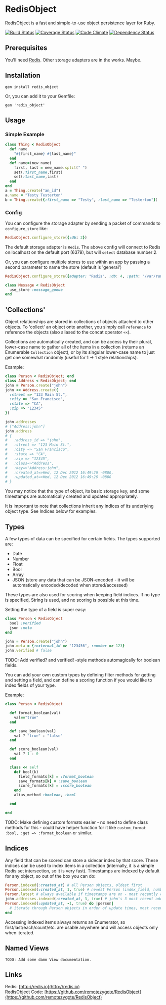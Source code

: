 # RedisObject
RedisObject is a fast and simple-to-use object persistence layer for Ruby.

[![Build Status](https://travis-ci.org/remotezygote/RedisObject.png?branch=master)](https://travis-ci.org/remotezygote/RedisObject)
[![Coverage Status](https://coveralls.io/repos/remotezygote/RedisObject/badge.png?branch=master)](https://coveralls.io/r/remotezygote/RedisObject?branch=master)
[![Code Climate](https://codeclimate.com/github/remotezygote/RedisObject.png)](https://codeclimate.com/github/remotezygote/RedisObject)
[![Dependency Status](https://gemnasium.com/remotezygote/RedisObject.png)](https://gemnasium.com/remotezygote/RedisObject)

## Prerequisites
You'll need [Redis](http://redis.io). Other storage adapters are in the works. Maybe.


## Installation

	gem install redis_object

Or, you can add it to your Gemfile:

	gem 'redis_object'


## Usage
###  Simple Example
```ruby
class Thing < RedisObject
  def name
    "#{first_name} #{last_name}"
  end
  def name=(new_name)
    first, last = new_name.split(" ")
    set(:first_name,first)
    set(:last_name,last)
  end
end
a = Thing.create("an_id")
a.name = "Testy Testerton"
b = Thing.create({:first_name => "Testy", :last_name => "Testerton"})
```

### Config
You can configure the storage adapter by sending a packet of commands to `configure_store` like:

```ruby
RedisObject.configure_store({:db: 2})
```

The default storage adapter is `Redis`. The above config will connect to Redis on localhost on the default port (6379), but will `select` database number 2.

Or, you can configure multiple stores to use within an app by passing a second parameter to name the store (default is 'general')

```ruby
RedisObject.configure_store({adapter: "Redis", :db: 4, :path: "/var/run/redis.sock"}, :message_queue)

class Message < RedisObject
  use_store :message_queue
end
```

## 'Collections'
Object relationships are stored in collections of objects attached to other objects. To 'collect' an object onto another, you simply call `reference` to reference the objects (also aliased to the concat operator `<<`).

Collections are automatically created, and can be access by their plural, lower-case name to gather all of the items in a collection (returns an Enumerable `Collection` object), or by its singular lower-case name to just get one somewhat randomly (useful for 1 -> 1 style relationships).

Example:

```ruby
class Person < RedisObject; end
class Address < RedisObject; end
john = Person.create("john")
john << Address.create({
  :street => "123 Main St.",
  :city => "San Francisco",
  :state => "CA",
  :zip => "12345"
})

john.addresses
# ["Address:john"]
john.address 
# {
#   :address_id => "john",
#   :street => "123 Main St.",
#   :city => "San Francisco",
#   :state => "CA",
#   :zip => "12345",
#   :class=>"Address",
#   :key=>"Address:john",
#   :created_at=>Wed, 12 Dec 2012 16:49:26 -0800,
#   :updated_at=>Wed, 12 Dec 2012 16:49:26 -0800
# }
```

You may notice that the type of object, its basic storage key, and some timestamps are automatically created and updated appropriately.

It is important to note that collections inherit any indices of its underlying object type. See Indices below for examples.

## Types
A few types of data can be specified for certain fields. The types supported are:

* Date
* Number
* Float
* Bool
* Array
* JSON (store any data that can be JSON-encoded - it will be automatically encoded/decoded when stored/accessed)

These types are also used for scoring when keeping field indices. If no type is specified, String is used, and no scoring is possible at this time.

Setting the type of a field is super easy:

```ruby
class Person < RedisObject
  bool :verified
  json :meta
end

john = Person.create("john")
john.meta = {:external_id => "123456", :number => 123}
john.verified # false
```

TODO: Add verified? and verified! -style methods automagically for boolean fields.

You can add your own custom types by defining filter methods for getting and setting a field, and can define a scoring function if you would like to index fields of your type.

Example:

```ruby
class Person < RedisObject

  def format_boolean(val)
    val=="true"
  end

  def save_boolean(val)
    val ? "true" : "false"
  end

  def score_boolean(val)
    val ? 1 : 0
  end

  class << self
    def bool(k)
      field_formats[k] = :format_boolean
      save_formats[k] = :save_boolean
      score_formats[k] = :score_boolean
    end
    alias_method :boolean, :bool

  end

end
```

TODO: Make defining custom formats easier - no need to define class methods for this - could have helper function for it like `custom_format :bool, :get => :format_boolean` or similar.

## Indices
Any field that can be scored can store a sidecar index by that score. These indices can be used to index items in a collection (internally, it is a simple Redis set intersection, so it is very fast). Timestamps are indexed by default for any object, so out of the box you can do:

```ruby
Person.indexed(:created_at) # all Person objects, oldest first
Person.indexed(:created_at, 1, true) # newest Person (index_field, number of items, reverse sort?)
Person.latest # always available if timestamps are on - most recently created object of type
john.addresses.indexed(:created_at, 3, true) # john's 3 most recent addresses
Person.indexed(:updated_at, -1, true) do |person|
  # iterate through Person objects in order of update times, most recent first
end
```

Accessing indexed items always returns an Enumerator, so first/last/each/count/etc. are usable anywhere and will access objects only when iterated.

## Named Views
`TODO: Add some damn View documentation.`

## Links
Redis: [http://redis.io](http://redis.io)  
RedisObject Code: [https://github.com/remotezygote/RedisObject](https://github.com/remotezygote/RedisObject)  


[rubygems]: http://rubygems.org/gems/redis_object
